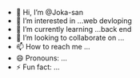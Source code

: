 - 👋 Hi, I’m @Joka-san
- 👀 I’m interested in ...web devloping
- 🌱 I’m currently learning ...back end
- 💞️ I’m looking to collaborate on ...
- 📫 How to reach me ...
- 😄 Pronouns: ...
- ⚡ Fun fact: ...

<!---
Joka-san/Joka-san is a ✨ special ✨ repository because its `README.md` (this file) appears on your GitHub profile.
You can click the Preview link to take a look at your changes.
--->
